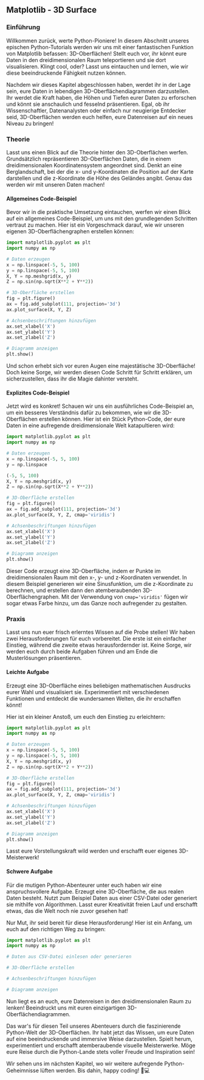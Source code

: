## Matplotlib - 3D Surface

### Einführung

Willkommen zurück, werte Python-Pioniere! In diesem Abschnitt unseres epischen Python-Tutorials werden wir uns mit einer fantastischen Funktion von Matplotlib befassen: 3D-Oberflächen! Stellt euch vor, ihr könnt eure Daten in den dreidimensionalen Raum teleportieren und sie dort visualisieren. Klingt cool, oder? Lasst uns eintauchen und lernen, wie wir diese beeindruckende Fähigkeit nutzen können.

Nachdem wir dieses Kapitel abgeschlossen haben, werdet ihr in der Lage sein, eure Daten in lebendigen 3D-Oberflächendiagrammen darzustellen. Ihr werdet die Kraft haben, die Höhen und Tiefen eurer Daten zu erforschen und könnt sie anschaulich und fesselnd präsentieren. Egal, ob ihr Wissenschaftler, Datenanalysten oder einfach nur neugierige Entdecker seid, 3D-Oberflächen werden euch helfen, eure Datenreisen auf ein neues Niveau zu bringen!

### Theorie

Lasst uns einen Blick auf die Theorie hinter den 3D-Oberflächen werfen. Grundsätzlich repräsentieren 3D-Oberflächen Daten, die in einem dreidimensionalen Koordinatensystem angeordnet sind. Denkt an eine Berglandschaft, bei der die x- und y-Koordinaten die Position auf der Karte darstellen und die z-Koordinate die Höhe des Geländes angibt. Genau das werden wir mit unseren Daten machen!

#### Allgemeines Code-Beispiel

Bevor wir in die praktische Umsetzung eintauchen, werfen wir einen Blick auf ein allgemeines Code-Beispiel, um uns mit den grundlegenden Schritten vertraut zu machen. Hier ist ein Vorgeschmack darauf, wie wir unseren eigenen 3D-Oberflächengraphen erstellen können:

```python
import matplotlib.pyplot as plt
import numpy as np

# Daten erzeugen
x = np.linspace(-5, 5, 100)
y = np.linspace(-5, 5, 100)
X, Y = np.meshgrid(x, y)
Z = np.sin(np.sqrt(X**2 + Y**2))

# 3D-Oberfläche erstellen
fig = plt.figure()
ax = fig.add_subplot(111, projection='3d')
ax.plot_surface(X, Y, Z)

# Achsenbeschriftungen hinzufügen
ax.set_xlabel('X')
ax.set_ylabel('Y')
ax.set_zlabel('Z')

# Diagramm anzeigen
plt.show()
```

Und schon erhebt sich vor euren Augen eine majestätische 3D-Oberfläche! Doch keine Sorge, wir werden diesen Code Schritt für Schritt erklären, um sicherzustellen, dass ihr die Magie dahinter versteht.

#### Explizites Code-Beispiel

Jetzt wird es konkret! Schauen wir uns ein ausführliches Code-Beispiel an, um ein besseres Verständnis dafür zu bekommen, wie wir die 3D-Oberflächen erstellen können. Hier ist ein Stück Python-Code, der eure Daten in eine aufregende dreidimensionale Welt katapultieren wird:

```python
import matplotlib.pyplot as plt
import numpy as np

# Daten erzeugen
x = np.linspace(-5, 5, 100)
y = np.linspace

(-5, 5, 100)
X, Y = np.meshgrid(x, y)
Z = np.sin(np.sqrt(X**2 + Y**2))

# 3D-Oberfläche erstellen
fig = plt.figure()
ax = fig.add_subplot(111, projection='3d')
ax.plot_surface(X, Y, Z, cmap='viridis')

# Achsenbeschriftungen hinzufügen
ax.set_xlabel('X')
ax.set_ylabel('Y')
ax.set_zlabel('Z')

# Diagramm anzeigen
plt.show()
```

Dieser Code erzeugt eine 3D-Oberfläche, indem er Punkte im dreidimensionalen Raum mit den x-, y- und z-Koordinaten verwendet. In diesem Beispiel generieren wir eine Sinusfunktion, um die z-Koordinate zu berechnen, und erstellen dann den atemberaubenden 3D-Oberflächengraphen. Mit der Verwendung von `cmap='viridis'` fügen wir sogar etwas Farbe hinzu, um das Ganze noch aufregender zu gestalten.

### Praxis

Lasst uns nun euer frisch erlerntes Wissen auf die Probe stellen! Wir haben zwei Herausforderungen für euch vorbereitet. Die erste ist ein einfacher Einstieg, während die zweite etwas herausfordernder ist. Keine Sorge, wir werden euch durch beide Aufgaben führen und am Ende die Musterlösungen präsentieren.

#### Leichte Aufgabe

Erzeugt eine 3D-Oberfläche eines beliebigen mathematischen Ausdrucks eurer Wahl und visualisiert sie. Experimentiert mit verschiedenen Funktionen und entdeckt die wundersamen Welten, die ihr erschaffen könnt!

Hier ist ein kleiner Anstoß, um euch den Einstieg zu erleichtern:

```python
import matplotlib.pyplot as plt
import numpy as np

# Daten erzeugen
x = np.linspace(-5, 5, 100)
y = np.linspace(-5, 5, 100)
X, Y = np.meshgrid(x, y)
Z = np.sin(np.sqrt(X**2 + Y**2))

# 3D-Oberfläche erstellen
fig = plt.figure()
ax = fig.add_subplot(111, projection='3d')
ax.plot_surface(X, Y, Z, cmap='viridis')

# Achsenbeschriftungen hinzufügen
ax.set_xlabel('X')
ax.set_ylabel('Y')
ax.set_zlabel('Z')

# Diagramm anzeigen
plt.show()
```

Lasst eure Vorstellungskraft wild werden und erschafft euer eigenes 3D-Meisterwerk!

#### Schwere Aufgabe

Für die mutigen Python-Abenteurer unter euch haben wir eine anspruchsvollere Aufgabe. Erzeugt eine 3D-Oberfläche, die aus realen Daten besteht. Nutzt zum Beispiel Daten aus einer CSV-Datei oder generiert sie mithilfe von Algorithmen. Lasst eurer Kreativität freien Lauf und erschafft etwas, das die Welt noch nie zuvor gesehen hat!

Nur Mut, ihr seid bereit für diese Herausforderung! Hier ist ein Anfang, um euch auf den richtigen Weg zu bringen:

```python
import matplotlib.pyplot as plt
import numpy as np

# Daten aus CSV-Datei einlesen oder generieren

# 3D-Oberfläche erstellen

# Achsenbeschriftungen hinzufügen

# Diagramm anzeigen


```

Nun liegt es an euch, eure Datenreisen in den dreidimensionalen Raum zu lenken! Beeindruckt uns mit euren einzigartigen 3D-Oberflächendiagrammen.

Das war's für diesen Teil unseres Abenteuers durch die faszinierende Python-Welt der 3D-Oberflächen. Ihr habt jetzt das Wissen, um eure Daten auf eine beeindruckende und immersive Weise darzustellen. Spielt herum, experimentiert und erschafft atemberaubende visuelle Meisterwerke. Möge eure Reise durch die Python-Lande stets voller Freude und Inspiration sein!

Wir sehen uns im nächsten Kapitel, wo wir weitere aufregende Python-Geheimnisse lüften werden. Bis dahin, happy coding! 🐍💻